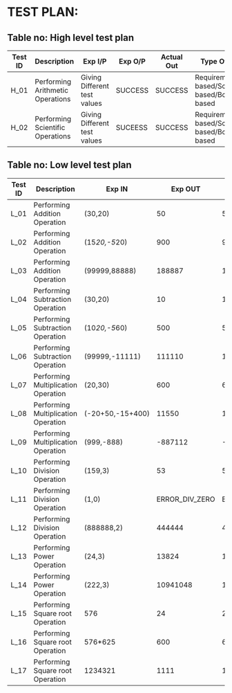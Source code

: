 # TEST PLAN:

## Table no: High level test plan

| **Test ID** | **Description**                                              | **Exp I/P** | **Exp O/P** | **Actual Out** |**Type Of Test**  |    
|-------------|--------------------------------------------------------------|------------|-------------|----------------|------------------|
|  H_01       |Performing Arithmetic Operations| Giving Different test values |SUCCESS|SUCCESS|Requirement based/Scenario based/Boundary based |
|  H_02       |Performing Scientific Operations|  Giving Different test values |SUCEESS |SUCCESS|Requirement based/Scenario based/Boundary based |

## Table no: Low level test plan

| **Test ID** | **Description**                                              | **Exp IN** | **Exp OUT** | **Actual Out** |**Type Of Test**  |    
|-------------|--------------------------------------------------------------|------------|-------------|----------------|------------------|
|  L_01       |Performing Addition Operation | (30,20)|50|50|Requirement based |
|  L_02       |Performing Addition Operation | (15*20,-5*20)|900|900|Scenario based    |
|  L_03       |Performing Addition Operation|  (99999,88888)|188887|188887|Boundary based    |
|  L_04       |Performing Subtraction Operation | (30,20)|10|10|Requirement based |
|  L_05       |Performing Subtraction Operation | (10*20,-5*60)|500|500|Scenario based    |
|  L_06       |Performing Subtraction Operation|  (99999,-11111)|111110|111110|Boundary based    |
|  L_07       |Performing Multiplication Operation | (20,30)|600|600|Requirement based |
|  L_08       |Performing Multiplication Operation | (-20+50,-15+400)|11550|11550|Scenario based    |
|  L_09       |Performing Multiplication Operation|  (999,-888)|-887112|-887112|Boundary based    |
|  L_10       |Performing Division Operation | (159,3)|53|53|Requirement based |
|  L_11       |Performing Division Operation | (1,0)|ERROR_DIV_ZERO|ERROR_DIV_ZERO|Scenario based    |
|  L_12       |Performing Division Operation|  (888888,2)|444444|444444|Boundary based    |
|  L_13       |Performing Power Operation | (24,3)|13824|13824|Requirement based |
|  L_14       |Performing Power Operation|  (222,3)|10941048|10941048|Boundary based    |
|  L_15       |Performing Square root Operation | 576|24|24|Requirement based |
|  L_16       |Performing Square root Operation | 576*625|600|600|Scenario based    |
|  L_17       |Performing Square root Operation|  1234321|1111|1111|Boundary based    |
